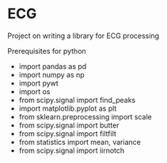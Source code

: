 # ECG
Project on writing a library for ECG processing

Prerequisites for python

* import pandas as pd
* import numpy as np
* import pywt
* import os
* from scipy.signal import find_peaks
* import matplotlib.pyplot as plt
* from sklearn.preprocessing import scale
* from scipy.signal import butter
* from scipy.signal import filtfilt
* from statistics import mean, variance
* from scipy.signal import iirnotch
